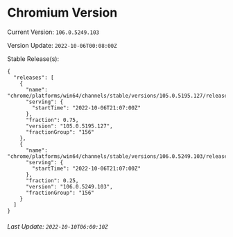 # Chromium Version

Current Version: `106.0.5249.103`

Version Update: `2022-10-06T00:08:00Z`

Stable Release(s):
```
{
  "releases": [
    {
      "name": "chrome/platforms/win64/channels/stable/versions/105.0.5195.127/releases/1665090420",
      "serving": {
        "startTime": "2022-10-06T21:07:00Z"
      },
      "fraction": 0.75,
      "version": "105.0.5195.127",
      "fractionGroup": "156"
    },
    {
      "name": "chrome/platforms/win64/channels/stable/versions/106.0.5249.103/releases/1665090420",
      "serving": {
        "startTime": "2022-10-06T21:07:00Z"
      },
      "fraction": 0.25,
      "version": "106.0.5249.103",
      "fractionGroup": "156"
    }
  ]
}
```

###### Last Update: `2022-10-10T06:00:10Z`
